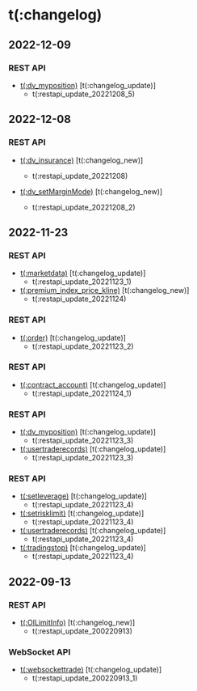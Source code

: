 # t(:changelog)

## 2022-12-09
### REST API
- [t(:dv_myposition)](#t-dv_myposition) [t(:changelog_update)]
  - t(:restapi_update_20221208_5)

## 2022-12-08
### REST API
- [t(:dv_insurance)](#t-dv_insurance) [t(:changelog_new)]
  - t(:restapi_update_20221208)

- [t(:dv_setMarginMode)](#t-dv_setmarginmode) [t(:changelog_new)]
  - t(:restapi_update_20221208_2)
  
## 2022-11-23
### REST API
- [t(:marketdata)](#t-marketdata) [t(:changelog_update)]
  - t(:restapi_update_20221123_1)
- [t(:premium_index_price_kline)](#t-premium_index_price_kline) [t(:changelog_new)]
  - t(:restapi_update_20221124)

### REST API
- [t(:order)](#t-order) [t(:changelog_update)]
  - t(:restapi_update_20221123_2)

### REST API
- [t(:contract_account)](#t-contract_account) [t(:changelog_update)]
  - t(:restapi_update_20221124_1)

### REST API
- [t(:dv_myposition)](#t-dv_myposition) [t(:changelog_update)]
  - t(:restapi_update_20221123_3)
- [t(:usertraderecords)](#t-usertraderecords) [t(:changelog_update)]
  - t(:restapi_update_20221123_3)


### REST API
- [t(:setleverage)](#t-setleverage) [t(:changelog_update)]
  - t(:restapi_update_20221123_4)
- [t(:setrisklimit)](#t-setrisklimit) [t(:changelog_update)]
  - t(:restapi_update_20221123_4)
- [t(:usertraderecords)](#t-usertraderecords) [t(:changelog_update)]
  - t(:restapi_update_20221123_4)
- [t(:tradingstop)](#t-tradingstop) [t(:changelog_update)]
  - t(:restapi_update_20221123_4)

## 2022-09-13
### REST API
- [t(:OILimitInfo)](#t-oilimitinfo) [t(:changelog_new)]
  - t(:restapi_update_200220913)

### WebSocket API
- [t(:websockettrade)](#t-websockettrade) [t(:changelog_update)]
  - t(:restapi_update_200220913_1)
